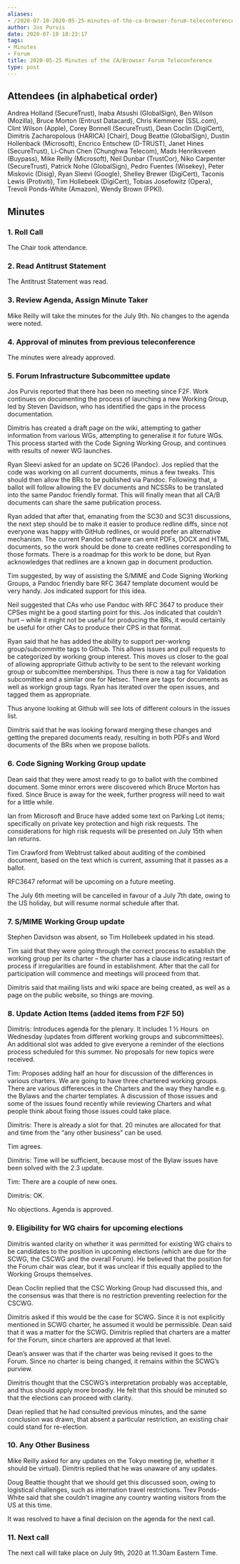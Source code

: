 ```yaml
---
aliases:
- /2020-07-10-2020-05-25-minutes-of-the-ca-browser-forum-teleconference/
author: Jos Purvis
date: 2020-07-10 18:23:17
tags:
- Minutes
- Forum
title: 2020-05-25 Minutes of the CA/Browser Forum Teleconference
type: post
---
```


## Attendees (in alphabetical order) 

Andrea Holland (SecureTrust), Inaba Atsushi (GlobalSign), Ben Wilson (Mozilla), Bruce Morton (Entrust Datacard), Chris Kemmerer (SSL.com), Clint Wilson (Apple), Corey Bonnell (SecureTrust), Dean Coclin (DigiCert), Dimitris Zacharopolous (HARICA) \[Chair\], Doug Beattie (GlobalSign), Dustin Hollenback (Microsoft), Encrico Entschew (D-TRUST), Janet Hines (SecureTrust), Li-Chun Chen (Chunghwa Telecom), Mads Henriksveen (Buypass), Mike Reilly (Microsoft), Neil Dunbar (TrustCor), Niko Carpenter (SecureTrust), Patrick Nohe (GlobalSign), Pedro Fuentes (Wisekey), Peter Miskovic (Disig), Ryan Sleevi (Google), Shelley Brewer (DigiCert), Taconis Lewis (Protiviti), Tim Hollebeek (DigiCert), Tobias Josefowitz (Opera), Trevoli Ponds-White (Amazon), Wendy Brown (FPKI).

## Minutes 

### 1. Roll Call 

The Chair took attendance.

### 2. Read Antitrust Statement 

The Antitrust Statement was read.

### 3. Review Agenda, Assign Minute Taker 

Mike Reilly will take the minutes for the July 9th. No changes to the agenda were noted.

### 4. Approval of minutes from previous teleconference 

The minutes were already approved.

### 5. Forum Infrastructure Subcommittee update 

Jos Purvis reported that there has been no meeting since F2F. Work continues on documenting the process of launching a new Working Group, led by Steven Davidson, who has identified the gaps in the process documentation.

Dimitris has created a draft page on the wiki, attempting to gather information from various WGs, attempting to generalise it for future WGs. This process started with the Code Signing Working Group, and continues with results of newer WG launches.

Ryan Sleevi asked for an update on SC26 (Pandoc). Jos replied that the code was working on all current documents, minus a few tweaks. This should then allow the BRs to be published via Pandoc. Following that, a ballot will follow allowing the EV documents and NCSSRs to be translated into the same Pandoc friendly format. This will finally mean that all CA/B documents can share the same publication process.

Ryan added that after that, emanating from the SC30 and SC31 discussions, the next step should be to make it easier to produce redline diffs, since not everyone was happy with GitHub redlines, or would prefer an alternative mechanism. The current Pandoc software can emit PDFs, DOCX and HTML documents, so the work should be done to create redlines corresponding to those formats. There is a roadmap for this work to be done, but Ryan acknowledges that redlines are a known gap in document production.

Tim suggested, by way of assisting the S/MIME and Code Signing Working Groups, a Pandoc friendly bare RFC 3647 template document would be very handy. Jos indicated support for this idea.

Neil suggested that CAs who use Pandoc with RFC 3647 to produce their CPSes might be a good starting point for this. Jos indicated that couldn’t hurt – while it might not be useful for producing the BRs, it would certainly be useful for other CAs to produce their CPS in that format.

Ryan said that he has added the ability to support per-workng group/subcommitte tags to Github. This allows issues and pull requests to be categorized by working group interest. This moves us closer to the goal of allowing appropriate Github activity to be sent to the relevant working group or subcomittee memberships. Thus there is now a tag for Validation subcomittee and a similar one for Netsec. There are tags for documents as well as workign group tags. Ryan has iterated over the open issues, and tagged them as appropriate.

Thus anyone looking at Github will see lots of different colours in the issues list.

Dimitris said that he was looking forward merging these changes and getting the prepared documents ready, resulting in both PDFs and Word documents of the BRs when we propose ballots.

### 6. Code Signing Working Group update 

Dean said that they were amost ready to go to ballot with the combined document. Some minor errors were discovered which Bruce Morton has fixed. Since Bruce is away for the week, further progress will need to wait for a little while.

Ian from Microsoft and Bruce have added some text on Parking Lot items; specifically on private key protection and high risk requests. The considerations for high risk requests will be presented on July 15th when Ian returns.

Tim Crawford from Webtrust talked about auditing of the combined document, based on the text which is current, assuming that it passes as a ballot.

RFC3647 reformat will be upcoming on a future meeting.

The July 6th meeting will be cancelled in favour of a July 7th date, owing to the US holiday, but will resume normal schedule after that.

### 7. S/MIME Working Group update 

Stephen Davidson was absent, so Tim Hollebeek updated in his stead.

Tim said that they were going through the correct process to establish the working group per its charter – the charter has a clause indicating restart of process if irregularities are found in establishment. After that the call for participation will commence and meetings will proceed from that.

Dimitris said that mailing lists and wiki space are being created, as well as a page on the public website, so things are moving.

### 8. Update Action Items (added items from F2F 50) 

Dimitris: Introduces agenda for the plenary. It includes 1 ½ Hours  on Wednesday (updates from different working groups and subcommittees). An additional slot was added to give everyone a reminder of the elections process scheduled for this summer. No proposals for new topics were received.

Tim: Proposes adding half an hour for discussion of the differences in various charters. We are going to have three chartered working groups. There are various differences in the Charters and the way they handle e.g. the Bylaws and the charter templates. A discussion of those issues and some of the issues found recently while reviewing Charters and what people think about fixing those issues could take place.

Dimitris: There is already a slot for that. 20 minutes are allocated for that and time from the “any other business” can be used.

Tim agrees.

Dimitris: Time will be sufficient, because most of the Bylaw issues have been solved with the 2.3 update.

Tim: There are a couple of new ones.

Dimitris: OK.

No objections. Agenda is approved.

### 9. Eligibility for WG chairs for upcoming elections 

Dimitris wanted clarity on whether it was permitted for existing WG chairs to be candidates to the position in upcoming elections (which are due for the SCWG, the CSCWG and the overall Forum). He believed that the position for the Forum chair was clear, but it was unclear if this equally applied to the Working Groups themselves.

Dean Coclin replied that the CSC Working Group had discussed this, and the consensus was that there is no restriction preventing reelection for the CSCWG.

Dimitris asked if this would be the case for SCWG. Since it is not explicitly mentioned in SCWG charter, he assumed it would be permissible. Dean said that it was a matter for the SCWG. Dimitris replied that charters are a matter for the Forum, since charters are approved at that level.

Dean’s answer was that if the charter was being revised it goes to the Forum. Since no charter is being changed, it remains within the SCWG’s purview.

Dimitris thought that the CSCWG’s interpretation probably was acceptable, and thus should apply more broadly. He felt that this should be minuted so that the elections can proceed with clarity.

Dean replied that he had consulted previous minutes, and the same conclusion was drawn, that absent a particular restriction, an existing chair could stand for re-election.

### 10. Any Other Business 

Mike Reilly asked for any updates on the Tokyo meeting (ie, whether it should be virtual). Dimitris replied that he was unaware of any updates.

Doug Beattie thought that we should get this discussed soon, owing to logistical challenges, such as internation travel restrictions. Trev Ponds-White said that she couldn’t imagine any country wanting visitors from the US at this time.

It was resolved to have a final decision on the agenda for the next call.

### 11. Next call 

The next call will take place on July 9th, 2020 at 11.30am Eastern Time.